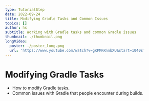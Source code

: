 ```yaml
---
type: TutorialStep
date: 2022-09-24
title: Modifying Gradle Tasks and Common Issues
topics: []
author: hs
subtitle: Working with Gradle tasks and common Gradle issues
thumbnail: ./thumbnail.png
longVideo:
  poster: ./poster_long.png
  url: 'https://www.youtube.com/watch?v=gKPMKRnnbXU&start=1040s'
---
```


# Modifying Gradle Tasks

* How to modify Gradle tasks.
* Common issues with Gradle that people encounter during builds.
